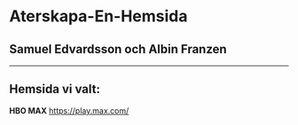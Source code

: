 # Aterskapa-En-Hemsida
## Samuel Edvardsson och Albin Franzen
---
## Hemsida vi valt:
**HBO MAX**
https://play.max.com/
